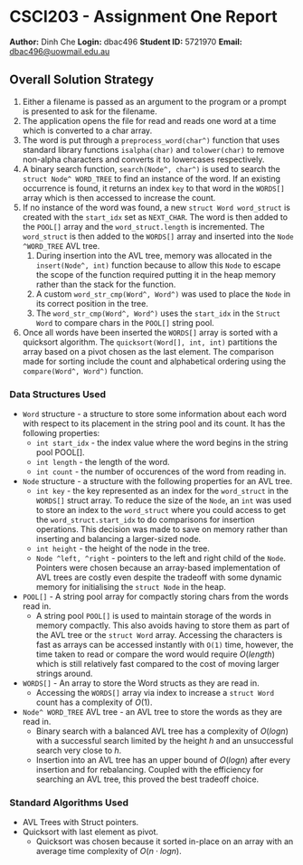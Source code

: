 # CSCI203 - Assignment One Report

**Author:** Dinh Che
**Login:** dbac496
**Student ID:** 5721970
**Email:** dbac496@uowmail.edu.au

## Overall Solution Strategy

1. Either a filename is passed as an argument to the program or a prompt is presented to ask for the filename.
2. The application opens the file for read and reads one word at a time which is converted to a char array. 
3. The word is put through a `preprocess_word(char^)` function that uses standard library functions `isalpha(char)` and `tolower(char)` to remove non-alpha characters and converts it to lowercases respectively.
4. A binary search function, `search(Node^, char^)` is used to search the `struct Node^ WORD_TREE` to find an instance of the word. If an existing occurrence is found, it returns an index `key` to that word in the `WORDS[]` array which is then accessed to increase the count. 
5. If no instance of the word was found, a new `struct Word word_struct` is created with the `start_idx` set as `NEXT_CHAR`. The word is then added to the `POOL[]` array and the `word_struct.length` is incremented. The `word_struct` is then added to the `WORDS[]` array and inserted into the `Node ^WORD_TREE` AVL tree.
   1. During insertion into the AVL tree, memory was allocated in the `insert(Node^, int)` function because to allow this `Node` to escape the scope of the function required putting it in the heap memory rather than the stack for the function. 
   2. A custom `word_str_cmp(Word^, Word^)` was used to place the `Node` in its correct position in the tree. 
   3. The `word_str_cmp(Word^, Word^)` uses the `start_idx` in the `Struct Word` to compare chars in the `POOL[]` string pool. 
6. Once all words have been inserted the `WORDS[]` array is sorted with a quicksort algorithm. The `quicksort(Word[], int, int)` partitions the array based on a pivot chosen as the last element. The comparison made for sorting include the count and alphabetical ordering using the `compare(Word^, Word^)` function.

### Data Structures Used

* `Word` structure - a structure to store some information about each word with respect to its placement in the string pool and its count. It has the following properties:
  * `int start_idx` - the index value where the word begins in the string pool POOL[].
  * `int length` - the length of the word.
  * `int count` - the number of occurences of the word from reading in.
* `Node` structure - a structure with the following properties for an AVL tree.
  * `int key` - the key represented as an index for the `word_struct` in the `WORDS[]` struct array. To reduce the size of the `Node`, an `int` was used to store an index to the `word_struct` where you could access to get the `word_struct.start_idx` to do comparisons for insertion operations. This decision was made to save on memory rather than inserting and balancing a larger-sized node. 
  * `int height` - the height of the node in the tree.
  * `Node ^left, ^right` - pointers to the left and right child of the `Node`. Pointers were chosen because an array-based implementation of AVL trees are costly even despite the tradeoff with some dynamic memory for initialising the `struct Node` in the heap. 
* `POOL[]` - A string pool array for compactly storing chars from the words read in.
  * A string pool `POOL[]` is used to maintain storage of the words in memory compactly. This also avoids having to store them as part of the AVL tree or the `struct Word` array. Accessing the characters is fast as arrays can be accessed instantly with `O(1)` time, however, the time taken to read or compare the word would require $O(length)$ which is still relatively fast compared to the cost of moving larger strings around. 
* `WORDS[]` - An array to store the Word structs as they are read in.
  * Accessing the `WORDS[]` array via index to increase a `struct Word` count has a complexity of $O(1)$. 
* `Node^ WORD_TREE` AVL tree - an AVL tree to store the words as they are read in. 
  * Binary search with a balanced AVL tree has a complexity of $O(log n)$ with a successful search limited by the height $h$ and an unsuccessful search very close to $h$. 
  * Insertion into an AVL tree has an upper bound of $O(log n)$ after every insertion and for rebalancing. Coupled with the efficiency for searching an AVL tree, this proved the best tradeoff choice. 

### Standard Algorithms Used

* AVL Trees with Struct pointers.
* Quicksort with last element as pivot. 
  * Quicksort was chosen because it sorted in-place on an array with an average time complexity of $O(n \cdot log  n)$.  

